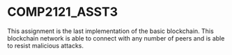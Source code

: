 # COMP2121_ASST3

This assignment is the last implementation of the basic blockchain. This blockchain network is able to connect with any number of peers and is able to resist malicious attacks.
